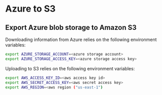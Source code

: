 # Azure to S3

## Export Azure blob storage to Amazon S3

Downloading information from Azure relies on the following environment variables:

```bash
export AZURE_STORAGE_ACCOUNT=<azure storage account>
export AZURE_STORAGE_ACCESS_KEY=<azure storage access key>
```

Uploading to S3 relies on the following environment variables:

```bash
export AWS_ACCESS_KEY_ID=<aws access key id>
export AWS_SECRET_ACCESS_KEY=<aws secret access key>
export AWS_REGION=<aws region ("us-east-1")
```
